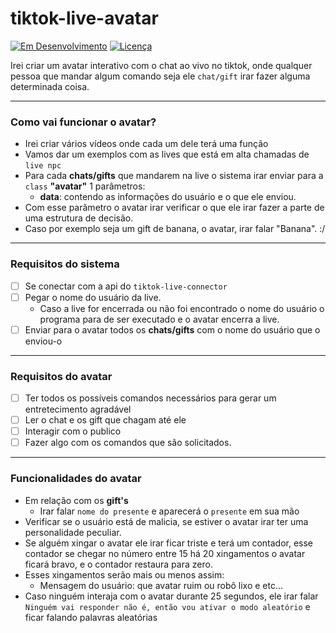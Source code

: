 # tiktok-live-avatar

[![Em Desenvolvimento](https://img.shields.io/badge/Status-Em%20Desenvolvimento-yellow)](https://github.com/joaovic-tech/tiktok-live-npm)
[![Licença](https://img.shields.io/badge/Licença-GNU%20GENERAL%20PUBLIC%20LICENSE%20Version%203-blue)](./LICENSE)

Irei criar um avatar interativo com o chat ao vivo no tiktok, onde qualquer pessoa que mandar algum comando seja ele `chat/gift` irar fazer alguma determinada coisa.

---

### Como vai funcionar o avatar?
* Irei criar vários vídeos onde cada um dele terá uma função
* Vamos dar um exemplos com as lives que está em alta chamadas de `live npc`
* Para cada **chats/gifts** que mandarem na live o sistema irar enviar para a `class` **"avatar"** 1 parâmetros:
  * **data**: contendo as informações do usuário e o que ele enviou.
* Com esse parâmetro o avatar irar verificar o que ele irar fazer a parte de uma estrutura de decisão.
* Caso por exemplo seja um gift de banana, o avatar, irar falar "Banana". :/

---

### Requisitos do sistema
* [ ] Se conectar com a api do `tiktok-live-connector`
* [ ] Pegar o nome do usuário da live.
  * Caso a live for encerrada ou não foi encontrado o nome do usuário o programa para de ser executado e o avatar encerra a live.
* [ ] Enviar para o avatar todos os **chats/gifts** com o nome do usuário que o enviou-o

---

### Requisitos do avatar
* [ ] Ter todos os possíveis comandos necessários para gerar um entretecimento agradável
* [ ] Ler o chat e os gift que chagam até ele
* [ ] Interagir com o publico
* [ ] Fazer algo com os comandos que são solicitados.

---

### Funcionalidades do avatar

* Em relação com os **gift's**
  * Irar falar `nome do presente` e aparecerá o `presente` em sua mão
* Verificar se o usuário está de malicia, se estiver o avatar irar ter uma personalidade peculiar.
* Se alguém xingar o avatar ele irar ficar triste e terá um contador, esse contador se chegar no número entre 15 há 20 xingamentos o avatar ficará bravo, e o contador restaura para zero.
* Esses xingamentos serão mais ou menos assim:
  * Mensagem do usuário: que avatar ruim ou robô lixo e etc...
* Caso ninguém interaja com o avatar durante 25 segundos, ele irar falar `Ninguém vai responder não é, então vou ativar o modo aleatório` e ficar falando palavras aleatórias
